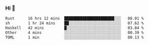 ### Hi 👋

<!--START_SECTION:waka-->

```txt
Rust      16 hrs 12 mins  ██████████████████████░░░   88.01 %
sh        1 hr 24 mins    ██░░░░░░░░░░░░░░░░░░░░░░░   07.62 %
Haskell   42 mins         █░░░░░░░░░░░░░░░░░░░░░░░░   03.84 %
Other     4 mins          ░░░░░░░░░░░░░░░░░░░░░░░░░   00.39 %
TOML      1 min           ░░░░░░░░░░░░░░░░░░░░░░░░░   00.13 %
```

<!--END_SECTION:waka-->
